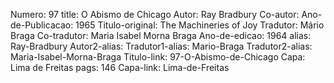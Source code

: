 Numero: 97
title: O Abismo de Chicago
Autor: Ray Bradbury
Co-autor: 
Ano-de-Publicacao: 1965
Titulo-original: The Machineries of Joy
Tradutor: Mário Braga
Co-tradutor: Maria Isabel Morna Braga
Ano-de-edicao: 1964
alias: Ray-Bradbury
Autor2-alias: 
Tradutor1-alias: Mario-Braga
Tradutor2-alias: Maria-Isabel-Morna-Braga
Titulo-link: 97-O-Abismo-de-Chicago
Capa: Lima de Freitas
pags: 146
Capa-link: Lima-de-Freitas